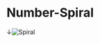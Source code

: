 # Number-Spiral

↓![Spiral](https://github.com/user-attachments/assets/eb2c37a4-db5d-4dad-8198-4056060e898f)

